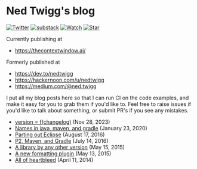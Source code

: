 # Ned Twigg's blog

[![Twitter](https://img.shields.io/badge/twitter-%40NedTwigg-blue.svg)](https://twitter.com/NedTwigg)
[![substack](https://img.shields.io/badge/substack-thecontextwindow.ai-blue?style=flat&link=https://thecontextwindow.ai/)](https://thecontextwindow.ai/)
[![Watch](https://img.shields.io/github/watchers/diffplug/blog.svg?style=social&label=Watch)](https://github.com/nedtwigg/blog/subscription)
[![Star](https://img.shields.io/github/stars/diffplug/blog.svg?style=social&label=Star)](https://github.com/nedtwigg/blog/stargazers)



Currently publishing at
- https://thecontextwindow.ai/

Formerly published at
- https://dev.to/nedtwigg
- https://hackernoon.com/u/nedtwigg
- https://medium.com/@ned.twigg

I put all my blog posts here so that I can run CI on the code examples, and make it easy for you to grab them if you'd like to.  Feel free to raise issues if you'd like to talk about something, or submit PR's if you see any mistakes.

* [version = f(changelog)](https://github.com/diffplug/blog/tree/master/2023/version-equals-f-of-changelog) (Nov 28, 2023)
* [Names in java, maven, and gradle](https://github.com/diffplug/blog/tree/master/2020/names-in-java-maven-and-gradle) (January 23, 2020)
* [Parting out Eclipse](https://github.com/diffplug/blog/tree/master/2016/parting-out-eclipse) (August 17, 2016)
* [P2, Maven, and Gradle](https://github.com/diffplug/blog/tree/master/2016/p2-maven-and-gradle) (July 14, 2016)
* [A library by any other version](https://github.com/diffplug/blog/tree/master/2015/a-library-by-any-other-version) (May 15, 2015)
* [A new formatting plugin](https://github.com/diffplug/blog/tree/master/2015/a-new-formatting-plugin) (May 13, 2015)
* [All of heartbleed](https://github.com/diffplug/blog/tree/master/2014/all-of-heartbleed) (April 11, 2014)

